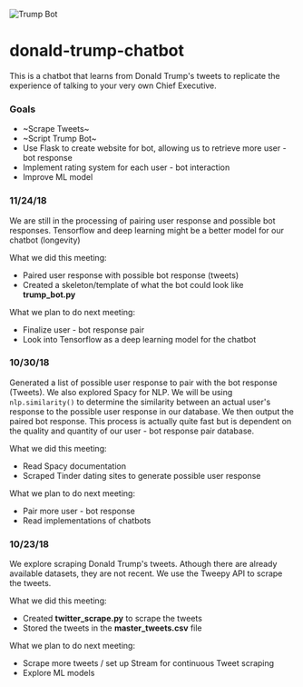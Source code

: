 ![Trump Bot](https://img.thedailybeast.com/image/upload/c_crop,d_placeholder_euli9k,h_1439,w_2560,x_0,y_0/dpr_2.0/c_limit,w_740/fl_lossy,q_auto/v1492108180/galleries/2016/11/07/2016-s-best-election-memes/160525-pepe-trump-tease_h8fkou)
# donald-trump-chatbot
This is a chatbot that learns from Donald Trump's tweets to replicate the experience of talking to your very own Chief Executive. 

### Goals
- ~Scrape Tweets~
- ~Script Trump Bot~
- Use Flask to create website for bot, allowing us to retrieve more user - bot response
- Implement rating system for each user - bot interaction
- Improve ML model

### 11/24/18
We are still in the processing of pairing user response and possible bot responses. Tensorflow and deep learning might be a better model for our chatbot (longevity)

What we did this meeting:
- Paired user response with possible bot response (tweets)
- Created a skeleton/template of what the bot could look like **trump_bot.py**

What we plan to do next meeting:
- Finalize user - bot response pair
- Look into Tensorflow as a deep learning model for the chatbot

### 10/30/18
Generated a list of possible user response to pair with the bot response (Tweets). We also explored Spacy for NLP. We will be using 
`nlp.similarity()` to determine the similarity between an actual user's response to the possible user response in our database. We then output the paired bot response. This process is actually quite fast but is dependent on the quality and quantity of our user - bot response pair database. 

What we did this meeting:
- Read Spacy documentation
- Scraped Tinder dating sites to generate possible user response

What we plan to do next meeting:
- Pair more user - bot response
- Read implementations of chatbots

### 10/23/18
We explore scraping Donald Trump's tweets. Athough there are already available datasets, they are not recent. We use the Tweepy API to scrape the tweets.

What we did this meeting:
- Created **twitter_scrape.py** to scrape the tweets
- Stored the tweets in the **master_tweets.csv** file

What we plan to do next meeting:
- Scrape more tweets / set up Stream for continuous Tweet scraping
- Explore ML models
